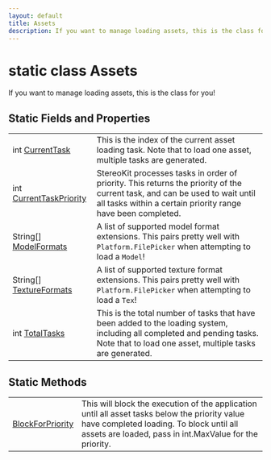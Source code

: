 ```yaml
---
layout: default
title: Assets
description: If you want to manage loading assets, this is the class for you!
---
```

# static class Assets

If you want to manage loading assets, this is the class for
you!

## Static Fields and Properties

|  |  |
|--|--|
|int [CurrentTask]({{site.url}}/Pages/StereoKit/Assets/CurrentTask.html)|This is the index of the current asset loading task. Note that to load one asset, multiple tasks are generated.|
|int [CurrentTaskPriority]({{site.url}}/Pages/StereoKit/Assets/CurrentTaskPriority.html)|StereoKit processes tasks in order of priority. This returns the priority of the current task, and can be used to wait until all tasks within a certain priority range have been completed.|
|String[] [ModelFormats]({{site.url}}/Pages/StereoKit/Assets/ModelFormats.html)|A list of supported model format extensions. This pairs pretty well with `Platform.FilePicker` when attempting to load a `Model`!|
|String[] [TextureFormats]({{site.url}}/Pages/StereoKit/Assets/TextureFormats.html)|A list of supported texture format extensions. This pairs pretty well with `Platform.FilePicker` when attempting to load a `Tex`!|
|int [TotalTasks]({{site.url}}/Pages/StereoKit/Assets/TotalTasks.html)|This is the total number of tasks that have been added to the loading system, including all completed and pending tasks. Note that to load one asset, multiple tasks are generated.|

## Static Methods

|  |  |
|--|--|
|[BlockForPriority]({{site.url}}/Pages/StereoKit/Assets/BlockForPriority.html)|This will block the execution of the application until all asset tasks below the priority value have completed loading. To block until all assets are loaded, pass in int.MaxValue for the priority.|
